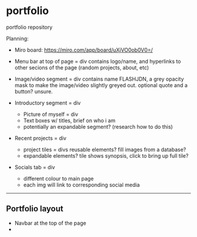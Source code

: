 # portfolio
portfolio repository

Planning: 
-   Miro board: https://miro.com/app/board/uXjVO0ob0V0=/

-   Menu bar at top of page = div
        contains logo/name, and hyperlinks to other secions of the page (random projects, about, etc)
    
-   Image/video segment = div
        contains name FLASHJDN, a grey opacity mask to make the image/video slightly greyed out. optional quote and a button? unsure.

-   Introductory segment = div
    -   Picture of myself = div
    -   Text boxes w/ titles, brief on who i am
    -   potentially an expandable segment? (research how to do this)

-   Recent projects = div
    -   project tiles = divs
        reusable elements? fill images from a database?
    -   expandable elements? tile shows synopsis, click to bring up full tile?

-   Socials tab = div
    -   different colour to main page
    -   each img will link to corresponding social media

* * * * * * * * * * * * * *

## Portfolio layout

-   Navbar at the top of the page
-   